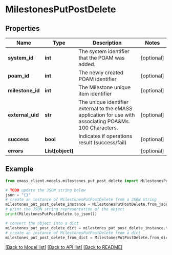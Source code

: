 # MilestonesPutPostDelete


## Properties

Name | Type | Description | Notes
------------ | ------------- | ------------- | -------------
**system_id** | **int** | The system identifier that the POAM was added. | [optional] 
**poam_id** | **int** | The newly created POAM identifier | [optional] 
**milestone_id** | **int** | The Milestone unique item identifier | [optional] 
**external_uid** | **str** | The unique identifier external to the eMASS application for use with associating POA&amp;Ms. 100 Characters. | [optional] 
**success** | **bool** | Indicates if operations result (success/fail) | [optional] 
**errors** | **List[object]** |  | [optional] 

## Example

```python
from emass_client.models.milestones_put_post_delete import MilestonesPutPostDelete

# TODO update the JSON string below
json = "{}"
# create an instance of MilestonesPutPostDelete from a JSON string
milestones_put_post_delete_instance = MilestonesPutPostDelete.from_json(json)
# print the JSON string representation of the object
print(MilestonesPutPostDelete.to_json())

# convert the object into a dict
milestones_put_post_delete_dict = milestones_put_post_delete_instance.to_dict()
# create an instance of MilestonesPutPostDelete from a dict
milestones_put_post_delete_from_dict = MilestonesPutPostDelete.from_dict(milestones_put_post_delete_dict)
```
[[Back to Model list]](../README.md#documentation-for-models) [[Back to API list]](../README.md#documentation-for-api-endpoints) [[Back to README]](../README.md)


